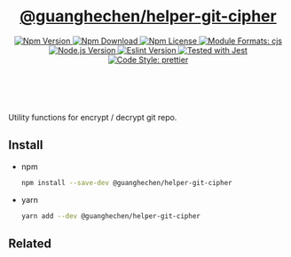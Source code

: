 <header>
  <h1 align="center">
    <a href="https://github.com/guanghechen/node-scaffolds/tree/@guanghechen/helper-git-cipher@6.0.0-alpha.10/packages/helper-git-cipher#readme">@guanghechen/helper-git-cipher</a>
  </h1>
  <div align="center">
    <a href="https://www.npmjs.com/package/@guanghechen/helper-git-cipher">
      <img
        alt="Npm Version"
        src="https://img.shields.io/npm/v/@guanghechen/helper-git-cipher.svg"
      />
    </a>
    <a href="https://www.npmjs.com/package/@guanghechen/helper-git-cipher">
      <img
        alt="Npm Download"
        src="https://img.shields.io/npm/dm/@guanghechen/helper-git-cipher.svg"
      />
    </a>
    <a href="https://www.npmjs.com/package/@guanghechen/helper-git-cipher">
      <img
        alt="Npm License"
        src="https://img.shields.io/npm/l/@guanghechen/helper-git-cipher.svg"
      />
    </a>
    <a href="#install">
      <img
        alt="Module Formats: cjs"
        src="https://img.shields.io/badge/module_formats-cjs-green.svg"
      />
    </a>
    <a href="https://github.com/nodejs/node">
      <img
        alt="Node.js Version"
        src="https://img.shields.io/node/v/@guanghechen/helper-git-cipher"
      />
    </a>
    <a href="https://github.com/facebook/jest">
      <img
        alt="Eslint Version"
        src="https://img.shields.io/npm/dependency-version/@guanghechen/helper-git-cipher/peer/jest"
      />
    </a>
    <a href="https://github.com/facebook/jest">
      <img
        alt="Tested with Jest"
        src="https://img.shields.io/badge/tested_with-jest-9c465e.svg"
      />
    </a>
    <a href="https://github.com/prettier/prettier">
      <img
        alt="Code Style: prettier"
        src="https://img.shields.io/badge/code_style-prettier-ff69b4.svg?style=flat-square"
      />
    </a>
  </div>
</header>
<br/>


Utility functions for encrypt / decrypt git repo.

## Install

* npm

  ```bash
  npm install --save-dev @guanghechen/helper-git-cipher
  ```

* yarn

  ```bash
  yarn add --dev @guanghechen/helper-git-cipher
  ```


## Related


[homepage]: https://github.com/guanghechen/node-scaffolds/tree/@guanghechen/helper-git-cipher@6.0.0-alpha.10/packages/helper-git-cipher#readme
